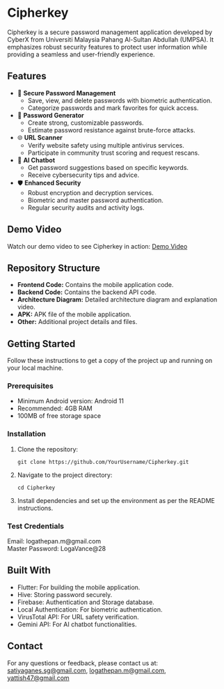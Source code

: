 <h1>Cipherkey</h1>
  <p>Cipherkey is a secure password management application developed by CyberX from Universiti Malaysia Pahang Al-Sultan Abdullah (UMPSA). It emphasizes robust security features to protect user information while providing a seamless and user-friendly experience.</p>

  <h2>Features</h2>
  <ul>
    <li>🔐 <strong>Secure Password Management</strong>
      <ul>
        <li>Save, view, and delete passwords with biometric authentication.</li>
        <li>Categorize passwords and mark favorites for quick access.</li>
      </ul>
    </li>
    <li>🔑 <strong>Password Generator</strong>
      <ul>
        <li>Create strong, customizable passwords.</li>
        <li>Estimate password resistance against brute-force attacks.</li>
      </ul>
    </li>
    <li>🌐 <strong>URL Scanner</strong>
      <ul>
        <li>Verify website safety using multiple antivirus services.</li>
        <li>Participate in community trust scoring and request rescans.</li>
      </ul>
    </li>
    <li>🤖 <strong>AI Chatbot</strong>
      <ul>
        <li>Get password suggestions based on specific keywords.</li>
        <li>Receive cybersecurity tips and advice.</li>
      </ul>
    </li>
    <li>🛡 <strong>Enhanced Security</strong>
      <ul>
        <li>Robust encryption and decryption services.</li>
        <li>Biometric and master password authentication.</li>
        <li>Regular security audits and activity logs.</li>
      </ul>
    </li>
  </ul>

  <h2>Demo Video</h2>
  <p>Watch our demo video to see Cipherkey in action: <a href="link-to-your-demo-video">Demo Video</a></p>

  <h2>Repository Structure</h2>
  <ul>
    <li><strong>Frontend Code:</strong> Contains the mobile application code.</li>
    <li><strong>Backend Code:</strong> Contains the backend API code.</li>
    <li><strong>Architecture Diagram:</strong> Detailed architecture diagram and explanation video.</li>
    <li><strong>APK:</strong> APK file of the mobile application.</li>
    <li><strong>Other:</strong> Additional project details and files.</li>
  </ul>

  <h2>Getting Started</h2>
  <p>Follow these instructions to get a copy of the project up and running on your local machine.</p>

  <h3>Prerequisites</h3>
  <ul>
    <li>Minimum Android version: Android 11</li>
    <li>Recommended: 4GB RAM</li>
    <li>100MB of free storage space</li>
  </ul>

  <h3>Installation</h3>
  <ol>
    <li>Clone the repository:</li>
    <pre><code>git clone https://github.com/YourUsername/Cipherkey.git</code></pre>
    <li>Navigate to the project directory:</li>
    <pre><code>cd Cipherkey</code></pre>
    <li>Install dependencies and set up the environment as per the README instructions.</li>
  </ol>

  <h3>Test Credentials</h3>
  <p>Email: logathepan.m@gmail.com<br>
  Master Password: LogaVance@28</p>

  <h2>Built With</h2>
  <ul>
    <li>Flutter: For building the mobile application.</li>
    <li>Hive: Storing password securely.</li>
    <li>Firebase: Authentication and Storage database.</li>
    <li>Local Authentication: For biometric authentication.</li>
    <li>VirusTotal API: For URL safety verification.</li>
    <li>Gemini API: For AI chatbot functionalities.</li>
  </ul>

  <h2>Contact</h2>
  <p>For any questions or feedback, please contact us at:<br>
    <a href="mailto:satiyaganes.sg@gmail.com">satiyaganes.sg@gmail.com</a>, 
    <a href="mailto:logathepan.m@gmail.com">logathepan.m@gmail.com</a>, 
    <a href="mailto:yattish47@gmail.com">yattish47@gmail.com</a>
  </p>
